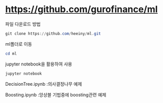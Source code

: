 # https://github.com/gurofinance/ml

파일 다운로드 방법

```powershell
git clone https://github.com/heeiny/ml.git
```

ml폴더로 이동

```powershell
cd ml
```

jupyter notebook을 활용하여 사용

```powershell
jupyter notebook
```

DecisionTree.ipynb :의사결정나무 예제

Boosting.ipynb :앙상블 기법중에 boosting관련 예제